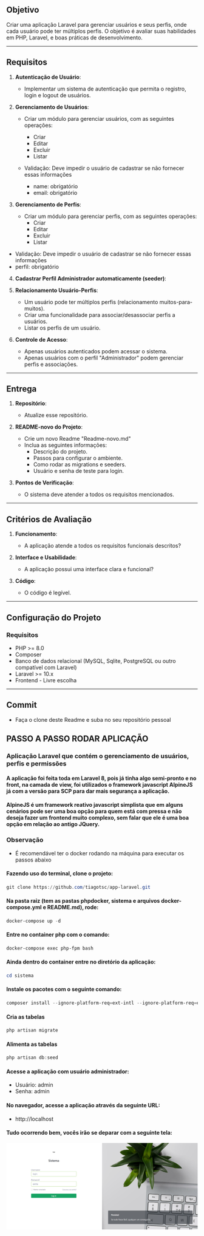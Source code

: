 ## **Objetivo**
Criar uma aplicação Laravel para gerenciar usuários e seus perfis, onde cada usuário pode ter múltiplos perfis. O objetivo é avaliar suas habilidades em PHP, Laravel, e boas práticas de desenvolvimento.

---

## **Requisitos**

1. **Autenticação de Usuário**:
   - Implementar um sistema de autenticação que permita o registro, login e logout de usuários.

2. **Gerenciamento de Usuários**:
   - Criar um módulo para gerenciar usuários, com as seguintes operações:
     - Criar
     - Editar
     - Excluir
     - Listar
    
   - Validação: Deve impedir o usuário de cadastrar se não fornecer essas informações
     - name: obrigatório
     - email: obrigatório

3. **Gerenciamento de Perfis**:
   - Criar um módulo para gerenciar perfis, com as seguintes operações:
     - Criar
     - Editar
     - Excluir
     - Listar
    
  - Validação: Deve impedir o usuário de cadastrar se não fornecer essas informações
   - perfil: obrigatório

4. **Cadastrar Perfil Administrador automaticamente (seeder)**:

5. **Relacionamento Usuário-Perfis**:
   - Um usuário pode ter múltiplos perfis (relacionamento muitos-para-muitos).
   - Criar uma funcionalidade para associar/desassociar perfis a usuários.
   - Listar os perfis de um usuário.

6. **Controle de Acesso**:
   - Apenas usuários autenticados podem acessar o sistema.
   - Apenas usuários com o perfil "Administrador" podem gerenciar perfis e associações.

---

## **Entrega**

1. **Repositório**:
   - Atualize esse repositório.

2. **README-novo do Projeto**:
   - Crie um novo Readme "Readme-novo.md"
   - Inclua as seguintes informações:
     - Descrição do projeto.
     - Passos para configurar o ambiente.
     - Como rodar as migrations e seeders.
     - Usuário e senha de teste para login.

4. **Pontos de Verificação**:
   - O sistema deve atender a todos os requisitos mencionados.

---

## **Critérios de Avaliação**

1. **Funcionamento**:
   - A aplicação atende a todos os requisitos funcionais descritos?

2. **Interface e Usabilidade**:
   - A aplicação possui uma interface clara e funcional?

3. **Código**:
   - O código é legível.

---

## **Configuração do Projeto**

### **Requisitos**
- PHP >= 8.0
- Composer
- Banco de dados relacional (MySQL, Sqlite, PostgreSQL ou outro compatível com Laravel)
- Laravel >= 10.x
- Frontend - Livre escolha

---

## **Commit**
- Faça o clone deste Readme e suba no seu repositório pessoal


## **PASSO A PASSO RODAR APLICAÇÃO**

### Aplicação Laravel que contém o gerenciamento de usuários, perfis e permissões
#### A aplicação foi feita toda em Laravel 8, pois já tinha algo semi-pronto e no front, na camada de view, foi utilizados o framework javascript AlpineJS já com a versão para SCP para dar mais segurança a aplicação.

#### AlpineJS é um framework reativo javascript simplista que em alguns cenários pode ser uma boa opção para quem está com pressa e não deseja fazer um frontend muito complexo, sem falar que ele é uma boa opção em relação ao antigo JQuery.

### **Observação**
- É recomendável ter o docker rodando na máquina para executar os passos abaixo

#### Fazendo uso do terminal, clone o projeto:
```powershell
git clone https://github.com/tiagotsc/app-laravel.git
```   

#### Na pasta raiz (tem as pastas phpdocker, sistema e arquivos docker-compose.yml e README.md), rode:
```powershell
docker-compose up -d
```

#### Entre no container php com o comando:
```powershell
docker-compose exec php-fpm bash
```

#### Ainda dentro do container entre no diretório da aplicação:
```powershell
cd sistema
```

#### Instale os pacotes com o seguinte comando:
```powershell
composer install --ignore-platform-req=ext-intl --ignore-platform-req=ext-gd
```

#### Cria as tabelas
```powershell
php artisan migrate
```

#### Alimenta as tabelas
```powershell
php artisan db:seed
```

#### Acesse a aplicação com usuário administrador:
- Usuário: admin
- Senha: admin

#### No navegador, acesse a aplicação através da seguinte URL:
- http://localhost

#### Tudo ocorrendo bem, vocês irão se deparar com a seguinte tela:

![Tela inicial](tela-inicial.png "Tela inicial")